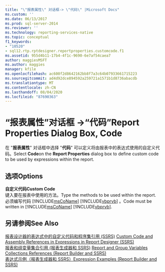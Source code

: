 ```yaml
---
title: "\"报表属性\" 对话框-> \"代码\" |Microsoft Docs"
ms.custom: ''
ms.date: 06/13/2017
ms.prod: sql-server-2014
ms.reviewer: ''
ms.technology: reporting-services-native
ms.topic: conceptual
f1_keywords:
- "10520"
- sql12.rtp.rptdesigner.reportproperties.customcode.f1
ms.assetid: 955d4b11-17b4-4f1c-9690-6e7af54caea7
author: maggiesMSFT
ms.author: maggies
manager: kfile
ms.openlocfilehash: ac600f2d8642162bb8f7a3c64b07933661715223
ms.sourcegitcommit: ad4d92dce894592a259721a1571b1d8736abacdb
ms.translationtype: MT
ms.contentlocale: zh-CN
ms.lasthandoff: 08/04/2020
ms.locfileid: "87690363"
---
```

# <a name="report-properties-dialog-box-code"></a><span data-ttu-id="adf84-102">“报表属性”对话框 -&gt;“代码”</span><span class="sxs-lookup"><span data-stu-id="adf84-102">Report Properties Dialog Box, Code</span></span>
  <span data-ttu-id="adf84-103">在 "**报表属性**" 对话框中选择 "**代码**" 可以定义将由报表中的表达式使用的自定义代码。</span><span class="sxs-lookup"><span data-stu-id="adf84-103">Select **Code**on the **Report Properties** dialog box to define custom code to be used by expressions within the report.</span></span>  
  
## <a name="options"></a><span data-ttu-id="adf84-104">选项</span><span class="sxs-lookup"><span data-stu-id="adf84-104">Options</span></span>  
 <span data-ttu-id="adf84-105">**自定义代码**</span><span class="sxs-lookup"><span data-stu-id="adf84-105">**Custom Code**</span></span>  
 <span data-ttu-id="adf84-106">键入要在报表中使用的方法。</span><span class="sxs-lookup"><span data-stu-id="adf84-106">Type the methods to be used within the report.</span></span> <span data-ttu-id="adf84-107">必须编写代码 [!INCLUDE[msCoName](../includes/msconame-md.md)] [!INCLUDE[vbprvb](../includes/vbprvb-md.md)] 。</span><span class="sxs-lookup"><span data-stu-id="adf84-107">Code must be written in [!INCLUDE[msCoName](../includes/msconame-md.md)] [!INCLUDE[vbprvb](../includes/vbprvb-md.md)].</span></span>  
  
## <a name="see-also"></a><span data-ttu-id="adf84-108">另请参阅</span><span class="sxs-lookup"><span data-stu-id="adf84-108">See Also</span></span>  
 <span data-ttu-id="adf84-109">[报表设计器的表达式中的自定义代码和程序集引用 (SSRS)](report-design/custom-code-and-assembly-references-in-expressions-in-report-designer-ssrs.md) </span><span class="sxs-lookup"><span data-stu-id="adf84-109">[Custom Code and Assembly References in Expressions in Report Designer &#40;SSRS&#41;](report-design/custom-code-and-assembly-references-in-expressions-in-report-designer-ssrs.md) </span></span>  
 <span data-ttu-id="adf84-110">[报表和组变量集合引用 &#40;报表生成器和 SSRS&#41;](report-design/built-in-collections-report-and-group-variables-references-report-builder.md) </span><span class="sxs-lookup"><span data-stu-id="adf84-110">[Report and Group Variables Collections References &#40;Report Builder and SSRS&#41;](report-design/built-in-collections-report-and-group-variables-references-report-builder.md) </span></span>  
 [<span data-ttu-id="adf84-111">表达式示例（报表生成器和 SSRS）</span><span class="sxs-lookup"><span data-stu-id="adf84-111">Expression Examples &#40;Report Builder and SSRS&#41;</span></span>](report-design/expression-examples-report-builder-and-ssrs.md)  
  
  
